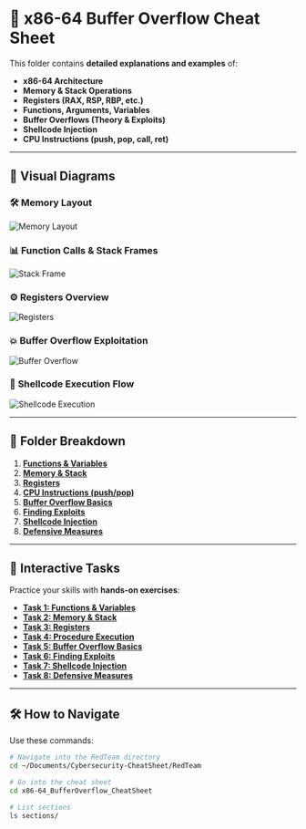 # 🚀 x86-64 Buffer Overflow Cheat Sheet

This folder contains **detailed explanations and examples** of:

- **x86-64 Architecture**  
- **Memory & Stack Operations**  
- **Registers (RAX, RSP, RBP, etc.)**  
- **Functions, Arguments, Variables**  
- **Buffer Overflows (Theory & Exploits)**  
- **Shellcode Injection**  
- **CPU Instructions (push, pop, call, ret)**  

---

## 🧠 **Visual Diagrams**

### 🛠️ **Memory Layout**
![Memory Layout](diagrams/memory_layout.png)

### 📊 **Function Calls & Stack Frames**
![Stack Frame](diagrams/stack_frame.png)

### ⚙️ **Registers Overview**
![Registers](diagrams/registers.png)

### 💥 **Buffer Overflow Exploitation**
![Buffer Overflow](diagrams/buffer_overflow.png)

### 🐚 **Shellcode Execution Flow**
![Shellcode Execution](diagrams/shellcode_execution.png)

---

## 📂 **Folder Breakdown**

1. [**Functions & Variables**](sections/1_functions_variables.md)  
2. [**Memory & Stack**](sections/2_memory_stack.md)  
3. [**Registers**](sections/3_registers.md)  
4. [**CPU Instructions (push/pop)**](sections/4_push_pop_call_return.md)  
5. [**Buffer Overflow Basics**](sections/5_buffer_overflow.md)  
6. [**Finding Exploits**](sections/6_finding_exploit.md)  
7. [**Shellcode Injection**](sections/7_shellcode_injection.md)  
8. [**Defensive Measures**](sections/8_defensive_measures.md)  

---

## 🎯 **Interactive Tasks**

Practice your skills with **hands-on exercises**:  

- [**Task 1: Functions & Variables**](interactive-tasks/task1_functions_and_variables.md)  
- [**Task 2: Memory & Stack**](interactive-tasks/task2_memory_and_stack.md)  
- [**Task 3: Registers**](interactive-tasks/task3_registers.md)  
- [**Task 4: Procedure Execution**](interactive-tasks/task4_procedure_execution.md)  
- [**Task 5: Buffer Overflow Basics**](interactive-tasks/task5_buffer_overflow_basics.md)  
- [**Task 6: Finding Exploits**](interactive-tasks/task6_finding_exploit.md)  
- [**Task 7: Shellcode Injection**](interactive-tasks/task7_shellcode_execution.md)  
- [**Task 8: Defensive Measures**](interactive-tasks/task8_defensive_measures.md)  

---

## 🛠️ **How to Navigate**

Use these commands:

```bash
# Navigate into the RedTeam directory
cd ~/Documents/Cybersecurity-CheatSheet/RedTeam

# Go into the cheat sheet
cd x86-64_BufferOverflow_CheatSheet

# List sections
ls sections/
